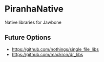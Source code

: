 # PiranhaNative
Native libraries for Jawbone

## Future Options

- https://github.com/nothings/single_file_libs
- https://github.com/mackron/dr_libs
